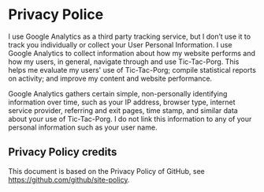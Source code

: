 # Privacy Police

I use Google Analytics as a third party tracking service, but I don’t use it to track you individually or collect your User Personal Information. I use Google Analytics to collect information about how my website performs and how my users, in general, navigate through and use Tic-Tac-Porg. This helps me evaluate my users' use of Tic-Tac-Porg; compile statistical reports on activity; and improve my content and website performance.

Google Analytics gathers certain simple, non-personally identifying information over time, such as your IP address, browser type, internet service provider, referring and exit pages, time stamp, and similar data about your use of Tic-Tac-Porg. I do not link this information to any of your personal information such as your user name.

## Privacy Policy credits

This document is based on the Privacy Policy of GitHub, see https://github.com/github/site-policy.
